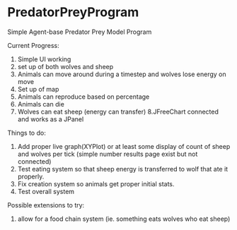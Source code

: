 # PredatorPreyProgram
Simple Agent-base Predator Prey Model Program

Current Progress:
1. Simple UI working
2. set up of both wolves and sheep
3. Animals can move around during a timestep and wolves lose energy on move
4. Set up of map
5. Animals can reproduce based on percentage
6. Animals can die
7. Wolves can eat sheep (energy can transfer)
8.JFreeChart connected and works as a JPanel

Things to do:
1. Add proper live graph(XYPlot) or at least some display of count of sheep and wolves per tick (simple number results page exist but not connected)
2. Test eating system so that sheep energy is transferred to wolf that ate it properly.
3. Fix creation system so animals get proper initial stats.
4. Test overall system

Possible extensions to try:
1. allow for a food chain system (ie. something eats wolves who eat sheep)

